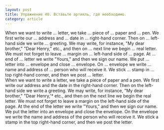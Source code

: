 ```yaml
---
layout: post
title: Упражнение 40. Вставьте артикль, где необходимо.
category: article
---
```

<section class="question">
When we want to write ... letter, we take ... piece of ... paper and ... pen. We first write our ... address and ... date in ... right-hand corner. Then on ... left-hand side we write ... greeting. We may write, for instance, "My dear brother," "Dear Henry," etc., and then on ... next line we begin ... real letter. We must not forget to leave ... margin on ... left-hand side of ... page. At ... end of ... letter we write "Yours," and then we sign our name. We put ... letter into ... envelope and close ... envelope. On ... envelope we write ... name and address of ... person who will receive it. We stick ... stamp in ... top right-hand corner, and then we post ... letter.
</section>

<section class="answer">
When we want to write a letter, we take a piece of paper and a pen. We first write our address and the date in the right-hand corner. Then on the left-hand side we write a greeting. We may write, for instance, "My dear brother," "Dear Henry,'* etc., and then on the next line we begin the real letter. We must not forget to leave a margin on the left-hand side of the page. At the end of the letter we write "Yours," and then we sign our name. We put the letter into an envelope and close the envelope. On the envelope we write the name and address of the person who will receive it. We stick a stamp in the top right-hand corner, and then we post the letter.
</section>